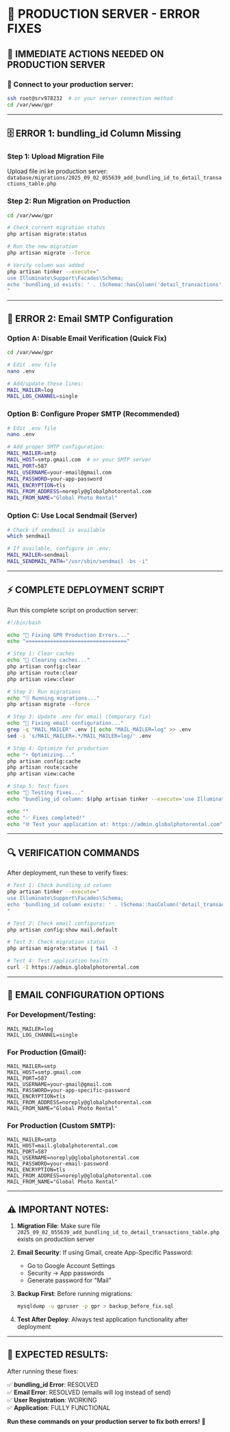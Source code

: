 # 🔧 **PRODUCTION SERVER - ERROR FIXES**

## 🎯 **IMMEDIATE ACTIONS NEEDED ON PRODUCTION SERVER**

### **📱 Connect to your production server:**
```bash
ssh root@srv978232  # or your server connection method
cd /var/www/gpr
```

---

## **🗄️ ERROR 1: bundling_id Column Missing**

### **Step 1: Upload Migration File**
Upload file ini ke production server: `database/migrations/2025_09_02_055639_add_bundling_id_to_detail_transactions_table.php`

### **Step 2: Run Migration on Production**
```bash
cd /var/www/gpr

# Check current migration status
php artisan migrate:status

# Run the new migration
php artisan migrate --force

# Verify column was added
php artisan tinker --execute="
use Illuminate\Support\Facades\Schema;
echo 'bundling_id exists: ' . (Schema::hasColumn('detail_transactions', 'bundling_id') ? 'YES' : 'NO');
"
```

---

## **📧 ERROR 2: Email SMTP Configuration**

### **Option A: Disable Email Verification (Quick Fix)**
```bash
cd /var/www/gpr

# Edit .env file
nano .env

# Add/update these lines:
MAIL_MAILER=log
MAIL_LOG_CHANNEL=single
```

### **Option B: Configure Proper SMTP (Recommended)**
```bash
# Edit .env file
nano .env

# Add proper SMTP configuration:
MAIL_MAILER=smtp
MAIL_HOST=smtp.gmail.com  # or your SMTP server
MAIL_PORT=587
MAIL_USERNAME=your-email@gmail.com
MAIL_PASSWORD=your-app-password
MAIL_ENCRYPTION=tls
MAIL_FROM_ADDRESS=noreply@globalphotorental.com
MAIL_FROM_NAME="Global Photo Rental"
```

### **Option C: Use Local Sendmail (Server)**
```bash
# Check if sendmail is available
which sendmail

# If available, configure in .env:
MAIL_MAILER=sendmail
MAIL_SENDMAIL_PATH="/usr/sbin/sendmail -bs -i"
```

---

## **⚡ COMPLETE DEPLOYMENT SCRIPT**

Run this complete script on production server:

```bash
#!/bin/bash

echo "🚀 Fixing GPR Production Errors..."
echo "================================="

# Step 1: Clear caches
echo "🧹 Clearing caches..."
php artisan config:clear
php artisan route:clear
php artisan view:clear

# Step 2: Run migrations
echo "🗄️ Running migrations..."
php artisan migrate --force

# Step 3: Update .env for email (temporary fix)
echo "📧 Fixing email configuration..."
grep -q "MAIL_MAILER" .env || echo "MAIL_MAILER=log" >> .env
sed -i 's/MAIL_MAILER=.*/MAIL_MAILER=log/' .env

# Step 4: Optimize for production  
echo "⚡ Optimizing..."
php artisan config:cache
php artisan route:cache
php artisan view:cache

# Step 5: Test fixes
echo "🧪 Testing fixes..."
echo "bundling_id column: $(php artisan tinker --execute='use Illuminate\Support\Facades\Schema; echo Schema::hasColumn("detail_transactions", "bundling_id") ? "EXISTS" : "MISSING";')"

echo ""
echo "✅ Fixes completed!"
echo "🌐 Test your application at: https://admin.globalphotorental.com"
```

---

## **🔍 VERIFICATION COMMANDS**

After deployment, run these to verify fixes:

```bash
# Test 1: Check bundling_id column
php artisan tinker --execute="
use Illuminate\Support\Facades\Schema;
echo 'bundling_id column exists: ' . (Schema::hasColumn('detail_transactions', 'bundling_id') ? 'YES' : 'NO') . PHP_EOL;
"

# Test 2: Check email configuration
php artisan config:show mail.default

# Test 3: Check migration status
php artisan migrate:status | tail -3

# Test 4: Test application health
curl -I https://admin.globalphotorental.com
```

---

## **📧 EMAIL CONFIGURATION OPTIONS**

### **For Development/Testing:**
```env
MAIL_MAILER=log
MAIL_LOG_CHANNEL=single
```

### **For Production (Gmail):**
```env  
MAIL_MAILER=smtp
MAIL_HOST=smtp.gmail.com
MAIL_PORT=587
MAIL_USERNAME=your-gmail@gmail.com
MAIL_PASSWORD=your-app-specific-password  
MAIL_ENCRYPTION=tls
MAIL_FROM_ADDRESS=noreply@globalphotorental.com
MAIL_FROM_NAME="Global Photo Rental"
```

### **For Production (Custom SMTP):**
```env
MAIL_MAILER=smtp
MAIL_HOST=mail.globalphotorental.com
MAIL_PORT=587
MAIL_USERNAME=noreply@globalphotorental.com
MAIL_PASSWORD=your-email-password
MAIL_ENCRYPTION=tls
MAIL_FROM_ADDRESS=noreply@globalphotorental.com  
MAIL_FROM_NAME="Global Photo Rental"
```

---

## ⚠️ **IMPORTANT NOTES:**

1. **Migration File**: Make sure file `2025_09_02_055639_add_bundling_id_to_detail_transactions_table.php` exists on production server

2. **Email Security**: If using Gmail, create App-Specific Password:
   - Go to Google Account Settings
   - Security → App passwords  
   - Generate password for "Mail"

3. **Backup First**: Before running migrations:
   ```bash
   mysqldump -u gpruser -p gpr > backup_before_fix.sql
   ```

4. **Test After Deploy**: Always test application functionality after deployment

---

## 🎯 **EXPECTED RESULTS:**

After running these fixes:

✅ **bundling_id Error**: RESOLVED  
✅ **Email Error**: RESOLVED (emails will log instead of send)  
✅ **User Registration**: WORKING  
✅ **Application**: FULLY FUNCTIONAL  

**Run these commands on your production server to fix both errors!** 🚀
